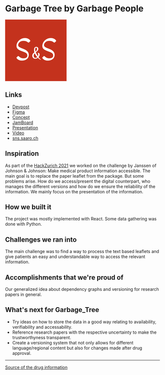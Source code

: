 # Garbage Tree by Garbage People

![Logo](./public/logo-small.png)

## Links

- [Devpost](https://devpost.com/software/garbage_tree)
- [Figma](https://www.figma.com/file/bPZ7oNTAYxFAa6OlfH9Q2t/GarbageTree?node-id=0%3A1)
- [Concept](https://docs.google.com/document/d/1pCQaF7JG5kgWWADHFYee35hofKY-E2cRiCzIi-pGA5E/edit?usp=sharing)
- [JamBoard](https://jamboard.google.com/d/1oDSyOBH8GwDgYChSjcal5LsnWTrChMpyzPCXJwIRp8E/viewer?f=0)
- [Presentation](https://docs.google.com/presentation/d/1Vpu8yYszHWNmc7NKcJKp7LS_OzHYaOm1IYnr5u6GWxE/edit?usp=sharing)
- [Video](https://www.youtube.com/watch?v=n4SpjJfEHs4)
- [sns.saaro.ch](https://sns.saaro.ch/)

## Inspiration

As part of the [HackZurich 2021](https://hackzurich.com/) we worked on the challenge by Janssen of Johnson & Johnson: Make medical product information accessible. The main goal is to replace the paper leaflet from the package. But some problems arise. How do we access/present the digital counterpart, who manages the different versions and how do we ensure the reliability of the information. We mainly focus on the presentation of the information.

## How we built it

The project was mostly implemented with React. Some data gathering was done with Python.

## Challenges we ran into

The main challenge was to find a way to process the text based leaflets and give patients an easy and understandable way to access the relevant information.

## Accomplishments that we're proud of

Our generalized idea about dependency graphs and versioning for research papers in general.

## What's next for Garbage_Tree

- Try ideas on how to store the data in a good way relating to availability, verifiability and accessability.
- Reference research papers with the respective uncertainty to make the trustworthyness transparent.
- Create a versioning system that not only allows for different language/regional content but also for changes made after drug approval.

---

[Source of the drug information](https://download.swissmedicinfo.ch/)